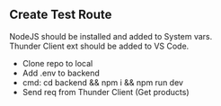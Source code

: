 ## Create Test Route

NodeJS should be installed and added to System vars.  
Thunder Client ext should be added to VS Code.

- Clone repo to local
- Add .env to backend
- cmd: cd backend && npm i && npm run dev
- Send req from Thunder Client (Get products)
